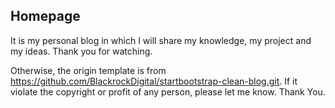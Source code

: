 
## Homepage
It is my personal blog in which I will share my knowledge, my project and my ideas. Thank you for watching.

Otherwise, the origin template is from https://github.com/BlackrockDigital/startbootstrap-clean-blog.git.  If it violate the copyright or profit of any person, please let me know. Thank You.

